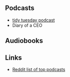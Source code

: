 
## Podcasts

* [tidy tuesday podcast](https://podbay.fm/p/tidy-tuesday)
* Diary of a CEO

## Audiobooks


## Links
* [Reddit list of top podcasts](https://www.reddit.com/r/podcasts/comments/75ilo5/ive_spent_three_years_listening_to_podcasts/)